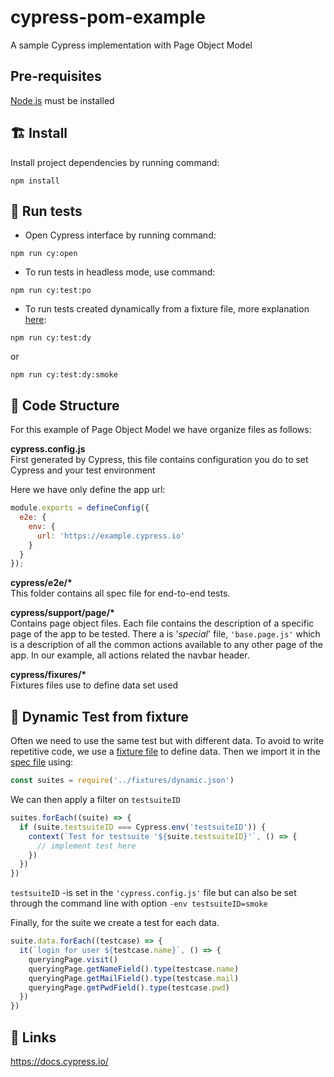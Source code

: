 # cypress-pom-example

A sample Cypress implementation with Page Object Model

## Pre-requisites

[Node.js](https://nodejs.org/en/) must be installed

## 🏗️ Install

Install project dependencies by running command:
```
npm install
```

## 🚀 Run tests
- Open Cypress interface by running command:
```
npm run cy:open
```
- To run tests in headless mode, use command:
```
npm run cy:test:po
```
- To run tests created dynamically from a fixture file, more explanation [here](#anchor-dynamic-test):
```
npm run cy:test:dy
```
or
```
npm run cy:test:dy:smoke
```

## 📖 Code Structure

For this example of Page Object Model we have organize files as follows:

**cypress.config.js**  
First generated by Cypress, this file contains configuration you do to set Cypress and your test environment

Here we have only define the app url:
```javascript
module.exports = defineConfig({
  e2e: {
    env: {
      url: 'https://example.cypress.io'
    }
  }
});
```

**cypress/e2e/\***  
This folder contains all spec file for end-to-end tests.

**cypress/support/page/\***  
Contains page object files. Each file contains the description of a specific page of the app to be tested.
There a is '*special*' file, `'base.page.js'` which is a description of all the common actions available to any other page of the app. In our example, all actions related the navbar header.

**cypress/fixures/\***  
Fixtures files use to define data set used

## 🔧 Dynamic Test from fixture<a id='anchor-dynamic-test'></a>
Often we need to use the same test but with different data. To avoid to write repetitive code, we use a [fixture file](cypress/fixtures/dynamic.json) to define data. Then we import it in the [spec file](cypress/e2e/dy-spec.cy.js) using:  
```javascript
const suites = require('../fixtures/dynamic.json')
```

We can then apply a filter on `testsuiteID`
```javascript
suites.forEach((suite) => {
  if (suite.testsuiteID === Cypress.env('testsuiteID')) {
    context(`Test for testsuite '${suite.testsuiteID}'`, () => {
      // implement test here
    })
  })
})
```
`testsuiteID` -is set in the `'cypress.config.js'` file but can also be set through the command line with option `-env testsuiteID=smoke`

Finally, for the suite we create a test for each data.
```javascript
suite.data.forEach((testcase) => {
  it(`login for user ${testcase.name}`, () => {
    queryingPage.visit()
    queryingPage.getNameField().type(testcase.name)
    queryingPage.getMailField().type(testcase.mail)
    queryingPage.getPwdField().type(testcase.pwd)
  })
})
```

## 🔗 Links

https://docs.cypress.io/